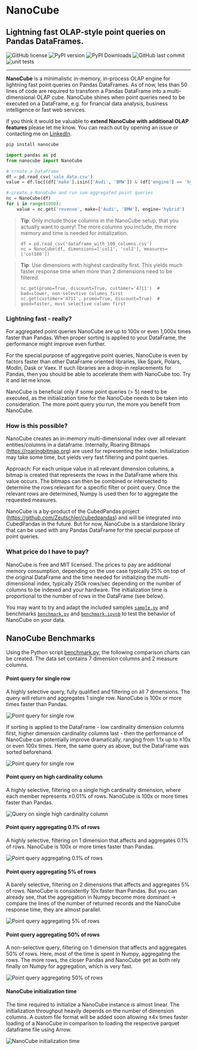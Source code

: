 # NanoCube

## Lightning fast OLAP-style point queries on Pandas DataFrames.

![GitHub license](https://img.shields.io/github/license/Zeutschler/nanocube?color=A1C547)
![PyPI version](https://img.shields.io/pypi/v/nanocube?logo=pypi&logoColor=979DA4&color=A1C547)
![PyPI Downloads](https://img.shields.io/pypi/dm/nanocube.svg?logo=pypi&logoColor=979DA4&label=PyPI%20downloads&color=A1C547)
![GitHub last commit](https://img.shields.io/github/last-commit/Zeutschler/nanocube?logo=github&logoColor=979DA4&color=A1C547)
![unit tests](https://img.shields.io/github/actions/workflow/status/zeutschler/nanocube/python-package.yml?logo=GitHub&logoColor=979DA4&label=unit%20tests&color=A1C547)

-----------------

**NanoCube** is a minimalistic in-memory, in-process OLAP engine for lightning fast point queries
on Pandas DataFrames. As of now, less than 50 lines of code are required to transform a Pandas DataFrame into a 
multi-dimensional OLAP cube. NanoCube shines when point queries need to be executed on a DataFrame,
e.g. for financial data analysis, business intelligence or fast web services.

If you think it would be valuable to **extend NanoCube with additional OLAP features** 
please let me know. You can reach out by opening an issue or contacting me 
on [LinkedIn](https://www.linkedin.com/in/thomas-zeutschler/).

``` bash
pip install nanocube
```

```python
import pandas as pd
from nanocube import NanoCube

# create a DataFrame
df = pd.read_csv('sale_data.csv')
value = df.loc[(df['make'].isin(['Audi', 'BMW']) & (df['engine'] == 'hybrid')]['revenue'].sum()

# create a NanoCube and run sum aggregated point queries
nc = NanoCube(df)
for i in range(1000):
    value = nc.get('revenue', make=['Audi', 'BMW'], engine='hybrid')
```

> **Tip**: Only include those columns in the NanoCube setup, that you actually want to query!
> The more columns you include, the more memory and time is needed for initialization.
> ```
> df = pd.read_csv('dataframe_with_100_columns.csv')
> nc = NanoCube(df, dimensions=['col1', 'col2'], measures=['col100'])
> ``` 

> **Tip**: Use dimensions with highest cardinality first. This yields much faster response time 
> when more than 2 dimensions need to be filtered.
> ```
> nc.get(promo=True, discount=True, customer='4711')  # bad=slower, non-selevtive columns first
> nc.get(customer='4711', promo=True, discount=True)  # good=faster, most selective column first 
> ```

### Lightning fast - really?
For aggregated point queries NanoCube are up to 100x or even 1,000x times faster than Pandas.
When proper sorting is applied to your DataFrame, the performance might improve even further.

For the special purpose of aggregative point queries, NanoCube is even by factors faster than other 
DataFrame oriented libraries, like Spark, Polars, Modin, Dask or Vaex. If such libraries are 
a drop-in replacements for Pandas, then you should be able to accelerate them with NanoCube too. 
Try it and let me know.

NanoCube is beneficial only if some point queries (> 5) need to be executed, as the 
initialization time for the NanoCube needs to be taken into consideration.
The more point query you run, the more you benefit from NanoCube.

### How is this possible?
NanoCube creates an in-memory multi-dimensional index over all relevant entities/columns in a dataframe.
Internally, Roaring Bitmaps (https://roaringbitmap.org) are used for representing the index. 
Initialization may take some time, but yields very fast filtering and point queries.

Approach: For each unique value in all relevant dimension columns, a bitmap is created that represents the 
rows in the DataFrame where this value occurs. The bitmaps can then be combined or intersected to determine 
the rows relevant for a specific filter or point query. Once the relevant rows are determined, Numpy is used
then for to aggregate the requested measures. 

NanoCube is a by-product of the CubedPandas project (https://github.com/Zeutschler/cubedpandas) and will be integrated
into CubedPandas in the future. But for now, NanoCube is a standalone library that can be used with 
any Pandas DataFrame for the special purpose of point queries.

### What price do I have to pay?
NanoCube is free and MIT licensed. The prices to pay are additional memory consumption, depending on the
use case typically 25% on top of the original DataFrame and the time needed for initializing the 
multi-dimensional index, typically 250k rows/sec depending on the number of columns to be indexed and 
your hardware. The initialization time is proportional to the number of rows in the DataFrame (see below).

You may want to try and adapt the included samples [`sample.py`](samples/sample.py) and benchmarks 
[`benchmark.py`](benchmarks/benchmark.py) and [`benchmark.ipynb`](benchmarks/benchmark.ipynb) to test the behavior of NanoCube 
on your data.

## NanoCube Benchmarks

Using the Python script [benchmark.py](benchmarks/benchmark.py), the following comparison charts can be created.
The data set contains 7 dimension columns and 2 measure columns.

#### Point query for single row
A highly selective query, fully qualified and filtering on all 7 dimensions. The query will return and aggregates 1 single row.
NanoCube is 100x or more times faster than Pandas. 

![Point query for single row](benchmarks/charts/s.png)

If sorting is applied to the DataFrame - low cardinality dimension columns first, higher dimension cardinality 
columns last - then the performance of NanoCube can potentially improve dramatically, ranging from 1.1x up to 
±10x or even 100x times. Here, the same query as above, but the DataFrame was sorted beforehand.

![Point query for single row](benchmarks/charts/s_sorted.png)

#### Point query on high cardinality column
A highly selective, filtering on a single high cardinality dimension, where each member
represents ±0.01% of rows. NanoCube is 100x or more times faster than Pandas. 

![Query on single high cardinality column](benchmarks/charts/hk.png)


#### Point query aggregating 0.1% of rows
A highly selective, filtering on 1 dimension that affects and aggregates 0.1% of rows.
NanoCube is 100x or more times faster than Pandas. 

![Point query aggregating 0.1% of rows](benchmarks/charts/m.png)

#### Point query aggregating 5% of rows
A barely selective, filtering on 2 dimensions that affects and aggregates 5% of rows.
NanoCube is consistently 10x faster than Pandas. But you can already see, that the 
aggregation in Numpy become more dominant -> compare the lines of the number of returned 
records and the NanoCube response time, they are almost parallel. 

![Point query aggregating 5% of rows](benchmarks/charts/l.png)

#### Point query aggregating 50% of rows
A non-selective query, filtering on 1 dimension that affects and aggregates 50% of rows.
Here, most of the time is spent in Numpy, aggregating the rows. The more
rows, the closer Pandas and NanoCube get as both rely finally on Numpy for
aggregation, which is very fast.

![Point query aggregating 50% of rows](benchmarks/charts/xl.png)

#### NanoCube initialization time
The time required to initialize a NanoCube instance is almost linear.
The initialization throughput heavily depends on the number of dimension columns. 
A custom file format will be added soon allowing ±4x times faster loading
of a NanoCube in comparison to loading the respective parquet dataframe file
using Arrow.

![NanoCube initialization time](benchmarks/charts/init.png)



